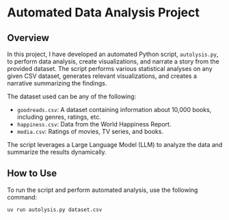 # Automated Data Analysis Project

## Overview

In this project, I have developed an automated Python script, `autolysis.py`, to perform data analysis, create visualizations, and narrate a story from the provided dataset. The script performs various statistical analyses on any given CSV dataset, generates relevant visualizations, and creates a narrative summarizing the findings.

The dataset used can be any of the following:
- `goodreads.csv`: A dataset containing information about 10,000 books, including genres, ratings, etc.
- `happiness.csv`: Data from the World Happiness Report.
- `media.csv`: Ratings of movies, TV series, and books.

The script leverages a Large Language Model (LLM) to analyze the data and summarize the results dynamically.

## How to Use

To run the script and perform automated analysis, use the following command:

```bash
uv run autolysis.py dataset.csv

